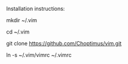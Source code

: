 Installation instructions:
  
mkdir ~/.vim

cd ~/.vim

git clone https://github.com/Choptimus/vim.git 

ln -s ~/.vim/vimrc ~/.vimrc
